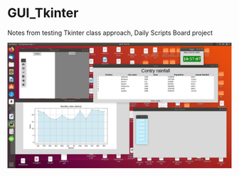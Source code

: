 # GUI_Tkinter
 Notes from testing Tkinter class approach, Daily Scripts Board project

![GUI_tkinter.png](GUI_tkinter.png)
